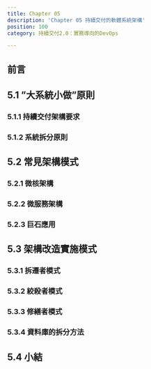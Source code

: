 ```yaml
---
title: Chapter 05
description: 'Chapter 05 持續交付的軟體系統架構'
position: 100
category: 持續交付2.0：實務導向的DevOps

---
```


## 前言

## 5.1 ”大系統小做”原則

### 5.1.1 持續交付架構要求

### 5.1.2 系統拆分原則

## 5.2 常見架構模式

### 5.2.1 微核架構

### 5.2.2 微服務架構

### 5.2.3 巨石應用

## 5.3 架構改造實施模式

### 5.3.1 拆遷者模式

### 5.3.2 絞殺者模式

### 5.3.3 修繕者模式

### 5.3.4 資料庫的拆分方法

## 5.4 小結

